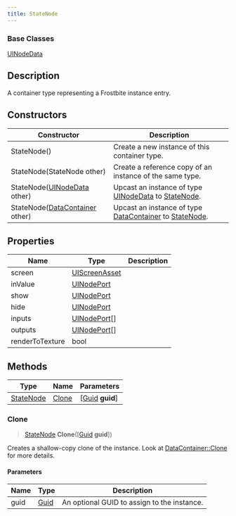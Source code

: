 ```yaml
---
title: StateNode
---
```

### Base Classes

[UINodeData](/vext/ref/fb/uinodedata/)

## Description

A container type representing a Frostbite instance entry.

## Constructors

| Constructor                                                          | Description                                                                                               |
| -------------------------------------------------------------------- | --------------------------------------------------------------------------------------------------------- |
| StateNode()                                                          | Create a new instance of this container type.                                                             |
| StateNode(StateNode other)                                           | Create a reference copy of an instance of the same type.                                                  |
| StateNode([UINodeData](/vext/ref/fb/uinodedata/) other)                            | Upcast an instance of type [UINodeData](/vext/ref/fb/uinodedata/) to [StateNode](/vext/ref/fb/statenode/).                            |
| StateNode([DataContainer](/vext/ref/shared/class/datacontainer) other) | Upcast an instance of type [DataContainer](/vext/ref/shared/class/datacontainer) to [StateNode](/vext/ref/fb/statenode/). |

## Properties

| Name            | Type                           | Description |
| --------------- | ------------------------------ | ----------- |
| screen          | [UIScreenAsset](/vext/ref/fb/uiscreenasset/) |             |
| inValue         | [UINodePort](/vext/ref/fb/uinodeport/)       |             |
| show            | [UINodePort](/vext/ref/fb/uinodeport/)       |             |
| hide            | [UINodePort](/vext/ref/fb/uinodeport/)       |             |
| inputs          | [UINodePort](/vext/ref/fb/uinodeport/)\[\]   |             |
| outputs         | [UINodePort](/vext/ref/fb/uinodeport/)\[\]   |             |
| renderToTexture | bool                           |             |

## Methods

| Type                   | Name            | Parameters                                     |
| ---------------------- | --------------- | ---------------------------------------------- |
| [StateNode](/vext/ref/fb/statenode/) | [Clone](#clone) | \[[Guid](/vext/ref/shared/class/guid) **guid**\] |

### Clone

> [StateNode](/vext/ref/fb/statenode/) **Clone**(\[[Guid](/vext/ref/shared/class/guid) **guid**\])

Creates a shallow-copy clone of the instance. Look at [DataContainer::Clone](/vext/ref/shared/class/datacontainer#clone) for more details.

#### Parameters

| Name | Type         | Description                                 |
| ---- | ------------ | ------------------------------------------- |
| guid | [Guid](/vext/ref/shared/class/guid/) | An optional GUID to assign to the instance. |
